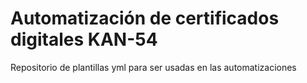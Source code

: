 # Automatización de certificados digitales KAN-54 
Repositorio de plantillas yml para ser usadas en las automatizaciones

